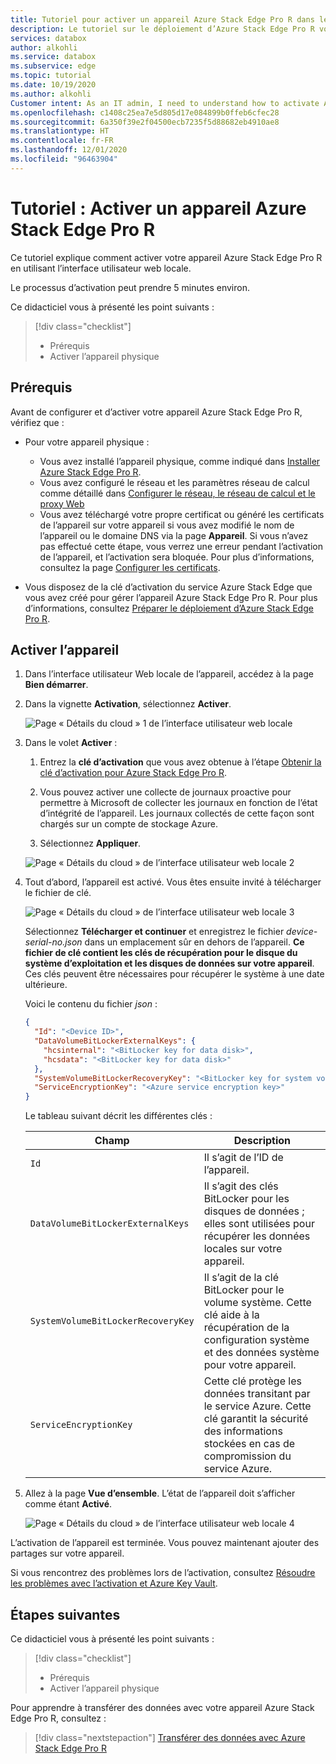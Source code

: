 ```yaml
---
title: Tutoriel pour activer un appareil Azure Stack Edge Pro R dans le portail Azure
description: Le tutoriel sur le déploiement d’Azure Stack Edge Pro R vous apprend à activer votre appareil physique.
services: databox
author: alkohli
ms.service: databox
ms.subservice: edge
ms.topic: tutorial
ms.date: 10/19/2020
ms.author: alkohli
Customer intent: As an IT admin, I need to understand how to activate Azure Stack Edge Pro R device so I can use it to transfer data to Azure.
ms.openlocfilehash: c1408c25ea7e5d805d17e084899b0ffeb6cfec28
ms.sourcegitcommit: 6a350f39e2f04500ecb7235f5d88682eb4910ae8
ms.translationtype: HT
ms.contentlocale: fr-FR
ms.lasthandoff: 12/01/2020
ms.locfileid: "96463904"
---
```

# <a name="tutorial-activate-azure-stack-edge-pro-r-device"></a>Tutoriel : Activer un appareil Azure Stack Edge Pro R

Ce tutoriel explique comment activer votre appareil Azure Stack Edge Pro R en utilisant l’interface utilisateur web locale.

Le processus d’activation peut prendre 5 minutes environ.

Ce didacticiel vous à présenté les point suivants :

> [!div class="checklist"]
> * Prérequis
> * Activer l’appareil physique

## <a name="prerequisites"></a>Prérequis

Avant de configurer et d’activer votre appareil Azure Stack Edge Pro R, vérifiez que :

* Pour votre appareil physique : 
    
    - Vous avez installé l’appareil physique, comme indiqué dans [Installer Azure Stack Edge Pro R](azure-stack-edge-pro-r-deploy-install.md).
    - Vous avez configuré le réseau et les paramètres réseau de calcul comme détaillé dans [Configurer le réseau, le réseau de calcul et le proxy Web](azure-stack-edge-pro-r-deploy-configure-network-compute-web-proxy.md)
    - Vous avez téléchargé votre propre certificat ou généré les certificats de l’appareil sur votre appareil si vous avez modifié le nom de l’appareil ou le domaine DNS via la page **Appareil**. Si vous n’avez pas effectué cette étape, vous verrez une erreur pendant l’activation de l’appareil, et l’activation sera bloquée. Pour plus d’informations, consultez la page [Configurer les certificats](azure-stack-edge-placeholder.md).
    
* Vous disposez de la clé d’activation du service Azure Stack Edge que vous avez créé pour gérer l’appareil Azure Stack Edge Pro R. Pour plus d’informations, consultez [Préparer le déploiement d’Azure Stack Edge Pro R](azure-stack-edge-pro-r-deploy-prep.md).


## <a name="activate-the-device"></a>Activer l’appareil

1. Dans l’interface utilisateur Web locale de l’appareil, accédez à la page **Bien démarrer**.
2. Dans la vignette **Activation**, sélectionnez **Activer**. 

    ![Page « Détails du cloud » 1 de l’interface utilisateur web locale](./media/azure-stack-edge-pro-r-deploy-activate/activate-1.png)
    
3. Dans le volet **Activer** :
    1. Entrez la **clé d’activation** que vous avez obtenue à l’étape [Obtenir la clé d’activation pour Azure Stack Edge Pro R](azure-stack-edge-pro-r-deploy-prep.md#get-the-activation-key).

    1. Vous pouvez activer une collecte de journaux proactive pour permettre à Microsoft de collecter les journaux en fonction de l’état d’intégrité de l’appareil. Les journaux collectés de cette façon sont chargés sur un compte de stockage Azure.
    
    1. Sélectionnez **Appliquer**.

    ![Page « Détails du cloud » de l’interface utilisateur web locale 2](./media/azure-stack-edge-pro-r-deploy-activate/activate-2.png)


5. Tout d’abord, l’appareil est activé. Vous êtes ensuite invité à télécharger le fichier de clé.
    
    ![Page « Détails du cloud » de l’interface utilisateur web locale 3](./media/azure-stack-edge-pro-r-deploy-activate/activate-3.png)
    
    Sélectionnez **Télécharger et continuer** et enregistrez le fichier *device-serial-no.json* dans un emplacement sûr en dehors de l’appareil. **Ce fichier de clé contient les clés de récupération pour le disque du système d’exploitation et les disques de données sur votre appareil**. Ces clés peuvent être nécessaires pour récupérer le système à une date ultérieure.

    Voici le contenu du fichier *json* :

        
    ```json
    {
      "Id": "<Device ID>",
      "DataVolumeBitLockerExternalKeys": {
        "hcsinternal": "<BitLocker key for data disk>",
        "hcsdata": "<BitLocker key for data disk>"
      },
      "SystemVolumeBitLockerRecoveryKey": "<BitLocker key for system volume>",
      "ServiceEncryptionKey": "<Azure service encryption key>"
    }
    ```
        
 
    Le tableau suivant décrit les différentes clés :
    
    |Champ  |Description  |
    |---------|---------|
    |`Id`    | Il s’agit de l’ID de l’appareil.        |
    |`DataVolumeBitLockerExternalKeys`|Il s’agit des clés BitLocker pour les disques de données ; elles sont utilisées pour récupérer les données locales sur votre appareil.|
    |`SystemVolumeBitLockerRecoveryKey`| Il s’agit de la clé BitLocker pour le volume système. Cette clé aide à la récupération de la configuration système et des données système pour votre appareil. |
    |`ServiceEncryptionKey`| Cette clé protège les données transitant par le service Azure. Cette clé garantit la sécurité des informations stockées en cas de compromission du service Azure. |

6. Allez à la page **Vue d’ensemble**. L’état de l’appareil doit s’afficher comme étant **Activé**.

    ![Page « Détails du cloud » de l’interface utilisateur web locale 4](./media/azure-stack-edge-gpu-deploy-activate/activate-4.png)
 
L’activation de l’appareil est terminée. Vous pouvez maintenant ajouter des partages sur votre appareil.

Si vous rencontrez des problèmes lors de l’activation, consultez [Résoudre les problèmes avec l’activation et Azure Key Vault](azure-stack-edge-gpu-troubleshoot-activation.md#activation-errors).

## <a name="next-steps"></a>Étapes suivantes

Ce didacticiel vous à présenté les point suivants :

> [!div class="checklist"]
> * Prérequis
> * Activer l’appareil physique

Pour apprendre à transférer des données avec votre appareil Azure Stack Edge Pro R, consultez :

> [!div class="nextstepaction"]
> [Transférer des données avec Azure Stack Edge Pro R](./azure-stack-edge-j-series-deploy-add-shares.md)

